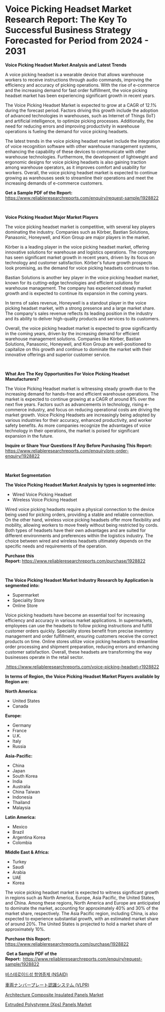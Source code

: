 <p><h1>Voice Picking Headset Market Research Report: The Key To Successful Business Strategy Forecasted for Period from 2024 - 2031</h1></p><p><strong>Voice Picking Headset Market Analysis and Latest Trends</strong></p>
<p><p>A voice picking headset is a wearable device that allows warehouse workers to receive instructions through audio commands, improving the efficiency and accuracy of picking operations. With the rise of e-commerce and the increasing demand for fast order fulfillment, the voice picking headset market has been experiencing significant growth in recent years.</p><p>The Voice Picking Headset Market is expected to grow at a CAGR of 12.1% during the forecast period. Factors driving this growth include the adoption of advanced technologies in warehouses, such as Internet of Things (IoT) and artificial intelligence, to optimize picking processes. Additionally, the need for reducing errors and improving productivity in warehouse operations is fueling the demand for voice picking headsets.</p><p>The latest trends in the voice picking headset market include the integration of voice recognition software with other warehouse management systems, enhancing the capability of these devices to communicate with other warehouse technologies. Furthermore, the development of lightweight and ergonomic designs for voice picking headsets is also gaining traction among warehouse operators, as it improves comfort and usability for workers. Overall, the voice picking headset market is expected to continue growing as warehouses seek to streamline their operations and meet the increasing demands of e-commerce customers.</p></p>
<p><strong>Get a Sample PDF of the Report:&nbsp;</strong> <a href="https://www.reliableresearchreports.com/enquiry/request-sample/1928822">https://www.reliableresearchreports.com/enquiry/request-sample/1928822</a></p>
<p>&nbsp;</p>
<p><strong>Voice Picking Headset Major Market Players</strong></p>
<p><p>The voice picking headset market is competitive, with several key players dominating the industry. Companies such as Körber, Bastian Solutions, Panasonic, Honeywell, and Kion Group are major players in the market.</p><p>Körber is a leading player in the voice picking headset market, offering innovative solutions for warehouse and logistics operations. The company has seen significant market growth in recent years, driven by its focus on technology and customer satisfaction. Körber's future growth prospects look promising, as the demand for voice picking headsets continues to rise.</p><p>Bastian Solutions is another key player in the voice picking headset market, known for its cutting-edge technologies and efficient solutions for warehouse management. The company has experienced steady market growth and is expected to continue its expansion in the coming years.</p><p>In terms of sales revenue, Honeywell is a standout player in the voice picking headset market, with a strong presence and a large market share. The company's sales revenue reflects its leading position in the industry and its ability to deliver high-quality products and services to its customers.</p><p>Overall, the voice picking headset market is expected to grow significantly in the coming years, driven by the increasing demand for efficient warehouse management solutions. Companies like Körber, Bastian Solutions, Panasonic, Honeywell, and Kion Group are well-positioned to capitalize on this growth and continue to dominate the market with their innovative offerings and superior customer service.</p></p>
<p>&nbsp;</p>
<p><strong>What Are The Key Opportunities For Voice Picking Headset Manufacturers?</strong></p>
<p><p>The Voice Picking Headset market is witnessing steady growth due to the increasing demand for hands-free and efficient warehouse operations. The market is expected to continue growing at a CAGR of around 8% over the next five years. Factors such as advancements in technology, rising e-commerce industry, and focus on reducing operational costs are driving the market growth. Voice Picking Headsets are increasingly being adopted by various industries for their accuracy, enhanced productivity, and worker safety benefits. As more companies recognize the advantages of voice technology in their operations, the market is poised for significant expansion in the future.</p></p>
<p><strong>Inquire or Share Your Questions If Any Before Purchasing This Report:</strong> <a href="https://www.reliableresearchreports.com/enquiry/pre-order-enquiry/1928822">https://www.reliableresearchreports.com/enquiry/pre-order-enquiry/1928822</a></p>
<p>&nbsp;</p>
<p><strong>Market Segmentation</strong></p>
<p><strong>The Voice Picking Headset Market Analysis by types is segmented into:</strong></p>
<p><ul><li>Wired Voice Picking Headset</li><li>Wireless Voice Picking Headset</li></ul></p>
<p><p>Wired voice picking headsets require a physical connection to the device being used for picking orders, providing a stable and reliable connection. On the other hand, wireless voice picking headsets offer more flexibility and mobility, allowing workers to move freely without being restricted by cords. Both types of headsets have their own advantages and are suited for different environments and preferences within the logistics industry. The choice between wired and wireless headsets ultimately depends on the specific needs and requirements of the operation.</p></p>
<p><strong>Purchase this Report:&nbsp;</strong><a href="https://www.reliableresearchreports.com/purchase/1928822">https://www.reliableresearchreports.com/purchase/1928822</a></p>
<p>&nbsp;</p>
<p><strong>The Voice Picking Headset Market Industry Research by Application is segmented into:</strong></p>
<p><ul><li>Supermarket</li><li>Speciality Store</li><li>Online Store</li></ul></p>
<p><p>Voice picking headsets have become an essential tool for increasing efficiency and accuracy in various market applications. In supermarkets, employees can use the headsets to follow picking instructions and fulfill customer orders quickly. Speciality stores benefit from precise inventory management and order fulfillment, ensuring customers receive the correct products on time. Online stores utilize voice picking headsets to streamline order processing and shipment preparation, reducing errors and enhancing customer satisfaction. Overall, these headsets are transforming the way businesses operate in the retail sector.</p></p>
<p><a href="https://www.reliableresearchreports.com/voice-picking-headset-r1928822">&nbsp;https://www.reliableresearchreports.com/voice-picking-headset-r1928822</a></p>
<p><strong>In terms of Region, the Voice Picking Headset Market Players available by Region are:</strong></p>
<p>
    <p> <strong> North America: </strong>
        <ul>
            <li>United States</li>
            <li>Canada</li>
        </ul>
        </p> 
    <p> <strong> Europe: </strong>
        <ul>
            <li>Germany</li>
            <li>France</li>
            <li>U.K.</li>
            <li>Italy</li>
            <li>Russia</li>
        </ul>
        </p> 
    <p> <strong> Asia-Pacific: </strong>
        <ul>
            <li>China</li>
            <li>Japan</li>
            <li>South Korea</li>
            <li>India</li>
            <li>Australia</li>
            <li>China Taiwan</li>
            <li>Indonesia</li>
            <li>Thailand</li>
            <li>Malaysia</li>
        </ul>
        </p> 
    <p> <strong> Latin America: </strong>
        <ul>
            <li>Mexico</li>
            <li>Brazil</li>
            <li>Argentina Korea</li>
            <li>Colombia</li>
        </ul>
        </p> 
    <p> <strong> Middle East & Africa: </strong>
        <ul>
            <li>Turkey</li>
            <li>Saudi</li>
            <li>Arabia</li>
            <li>UAE</li>
            <li>Korea</li>
        </ul>
    </p>
    </p>
<p><p>The voice picking headset market is expected to witness significant growth in regions such as North America, Europe, Asia Pacific, the United States, and China. Among these regions, North America and Europe are anticipated to dominate the market, accounting for approximately 40% and 30% of the market share, respectively. The Asia Pacific region, including China, is also expected to experience substantial growth, with an estimated market share of around 20%. The United States is projected to hold a market share of approximately 10%.</p></p>
<p><strong>Purchase this Report: </strong><a href="https://www.reliableresearchreports.com/purchase/1928822">https://www.reliableresearchreports.com/purchase/1928822</a></p>
<p>&nbsp;<strong>Get a Sample PDF of the Report:&nbsp;&nbsp;</strong><a href="https://www.reliableresearchreports.com/enquiry/request-sample/1928822">https://www.reliableresearchreports.com/enquiry/request-sample/1928822</a></p>
<p><strong></strong></p>
<p><p><a href="https://medium.com/@dallasrrellwg/%EA%B8%80%EB%A1%9C%EB%B2%8C-%EB%B9%84%EC%8A%A4%ED%85%8C%EB%A1%9C%EC%9D%B4%EB%93%9C-%EC%86%8C%EC%97%BC-%EC%A7%84%ED%86%B5%EC%A0%9C-%EC%8B%9C%EC%9E%A5%EC%9D%98-%ED%8F%AC%EA%B4%84%EC%A0%81-%EB%B6%84%EC%84%9D-%EC%84%B1%EC%9E%A5-%ED%8A%B8%EB%A0%8C%EB%93%9C-%EB%B0%8F-%EC%8B%9C%EC%9E%A5-%EC%98%88%EC%B8%A1-2024-2031-d2733ed8a7a9">비스테로이드성 항염증제 (NSAID)</a></p><p><a href="https://github.com/DayanaRunolfsdottir/Market-Research-Report-List-1/blob/main/5590772117016.md">車両ナンバープレート認識システム (VLPR)</a></p><p><a href="https://github.com/brenzgnarento/Market-Research-Report-List-2/blob/main/architecture-composite-insulated-panels-market.md">Architecture Composite Insulated Panels Market</a></p><p><a href="https://github.com/jerrycopelandthomaswsqd8q/Market-Research-Report-List-3/blob/main/extruded-polystyrene-xps-panels-market.md">Extruded Polystyrene (Xps) Panels Market</a></p></p>